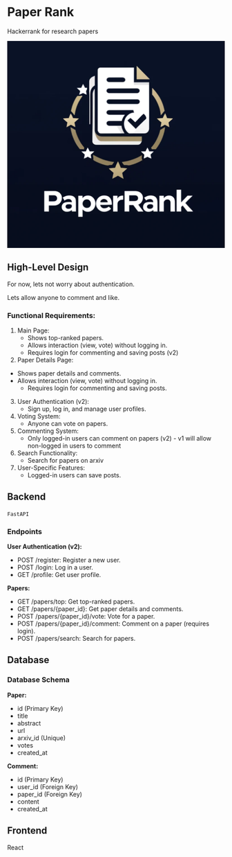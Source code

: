 # Paper Rank
Hackerrank for research papers

<p align="center">
  <img src="logo.png" alt="Logo">
</p>


## High-Level Design

For now, lets not worry about authentication. 

Lets allow anyone to comment and like.
### Functional Requirements:
1. Main Page:
   - Shows top-ranked papers.
   - Allows interaction (view, vote) without logging in.
	- Requires login for commenting and saving posts (v2)
2.	Paper Details Page:
  - Shows paper details and comments. 
  - Allows interaction (view, vote) without logging in.
	- Requires login for commenting and saving posts.
3.	User Authentication (v2):
	- Sign up, log in, and manage user profiles.
4.	Voting System:
	- Anyone can vote on papers.
5.	Commenting System:
	- Only logged-in users can comment on papers (v2) - v1 will allow non-logged in users to comment
6.	Search Functionality:
	- Search for papers on arxiv
7.	User-Specific Features:
	- Logged-in users can save posts.



## Backend
`FastAPI`

### Endpoints
**User Authentication (v2):**
- POST /register: Register a new user.
- POST /login: Log in a user.
- GET /profile: Get user profile.

**Papers:**

- GET /papers/top: Get top-ranked papers.
- GET /papers/{paper_id}: Get paper details and comments.
- POST /papers/{paper_id}/vote: Vote for a paper.
- POST /papers/{paper_id}/comment: Comment on a paper (requires login).
- POST /papers/search: Search for papers.

## Database

### Database Schema
**Paper:**
- id (Primary Key)
- title
- abstract
- url
- arxiv_id (Unique)
- votes
- created_at

**Comment:**
- id (Primary Key)
- user_id (Foreign Key)
- paper_id (Foreign Key)
- content
- created_at



## Frontend
React



